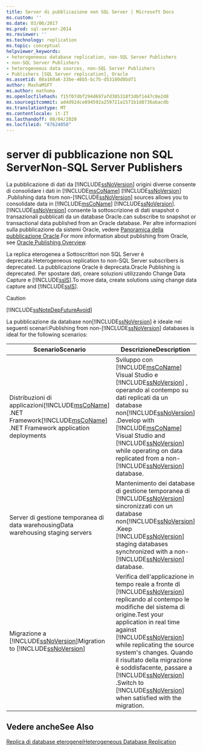 ```yaml
---
title: Server di pubblicazione non SQL Server | Microsoft Docs
ms.custom: ''
ms.date: 03/06/2017
ms.prod: sql-server-2014
ms.reviewer: ''
ms.technology: replication
ms.topic: conceptual
helpviewer_keywords:
- heterogeneous database replication, non-SQL Server Publishers
- non-SQL Server Publishers
- heterogeneous data sources, non-SQL Server Publishers
- Publishers [SQL Server replication], Oracle
ms.assetid: 08a160a6-33be-46b5-bc7b-d53180d8bdf1
author: MashaMSFT
ms.author: mathoma
ms.openlocfilehash: f15f07dbf294d697afd385318f3dbf1447c8e2d8
ms.sourcegitcommit: ad4d92dce894592a259721a1571b1d8736abacdb
ms.translationtype: MT
ms.contentlocale: it-IT
ms.lasthandoff: 08/04/2020
ms.locfileid: "87624058"
---
```

# <a name="non-sql-server-publishers"></a><span data-ttu-id="a19ce-102">server di pubblicazione non SQL Server</span><span class="sxs-lookup"><span data-stu-id="a19ce-102">Non-SQL Server Publishers</span></span>
  <span data-ttu-id="a19ce-103">La pubblicazione di dati da [!INCLUDE[ssNoVersion](../../../includes/ssnoversion-md.md)] origini diverse consente di consolidare i dati in [!INCLUDE[msCoName](../../../includes/msconame-md.md)] [!INCLUDE[ssNoVersion](../../../includes/ssnoversion-md.md)] .</span><span class="sxs-lookup"><span data-stu-id="a19ce-103">Publishing data from non-[!INCLUDE[ssNoVersion](../../../includes/ssnoversion-md.md)] sources allows you to consolidate data in [!INCLUDE[msCoName](../../../includes/msconame-md.md)] [!INCLUDE[ssNoVersion](../../../includes/ssnoversion-md.md)].</span></span> [!INCLUDE[ssNoVersion](../../../includes/ssnoversion-md.md)] <span data-ttu-id="a19ce-104">consente la sottoscrizione di dati snapshot o transazionali pubblicati da un database Oracle.</span><span class="sxs-lookup"><span data-stu-id="a19ce-104">can subscribe to snapshot or transactional data published from an Oracle database.</span></span> <span data-ttu-id="a19ce-105">Per altre informazioni sulla pubblicazione da sistemi Oracle, vedere [Panoramica della pubblicazione Oracle](oracle-publishing-overview.md).</span><span class="sxs-lookup"><span data-stu-id="a19ce-105">For more information about publishing from Oracle, see [Oracle Publishing Overview](oracle-publishing-overview.md).</span></span>  
  
 <span data-ttu-id="a19ce-106">La replica eterogenea a Sottoscrittori non SQL Server è deprecata.</span><span class="sxs-lookup"><span data-stu-id="a19ce-106">Heterogeneous replication to non-SQL Server subscribers is deprecated.</span></span> <span data-ttu-id="a19ce-107">La pubblicazione Oracle è deprecata.</span><span class="sxs-lookup"><span data-stu-id="a19ce-107">Oracle Publishing is deprecated.</span></span> <span data-ttu-id="a19ce-108">Per spostare dati, creare soluzioni utilizzando Change Data Capture e [!INCLUDE[ssIS](../../../includes/ssis-md.md)].</span><span class="sxs-lookup"><span data-stu-id="a19ce-108">To move data, create solutions using change data capture and [!INCLUDE[ssIS](../../../includes/ssis-md.md)].</span></span>  
  
> [!CAUTION]  
>  [!INCLUDE[ssNoteDepFutureAvoid](../../../includes/ssnotedepfutureavoid-md.md)]  
  
 <span data-ttu-id="a19ce-109">La pubblicazione da database non[!INCLUDE[ssNoVersion](../../../includes/ssnoversion-md.md)] è ideale nei seguenti scenari:</span><span class="sxs-lookup"><span data-stu-id="a19ce-109">Publishing from non-[!INCLUDE[ssNoVersion](../../../includes/ssnoversion-md.md)] databases is ideal for the following scenarios:</span></span>  
  
|<span data-ttu-id="a19ce-110">Scenario</span><span class="sxs-lookup"><span data-stu-id="a19ce-110">Scenario</span></span>|<span data-ttu-id="a19ce-111">Descrizione</span><span class="sxs-lookup"><span data-stu-id="a19ce-111">Description</span></span>|  
|--------------|-----------------|  
|<span data-ttu-id="a19ce-112">Distribuzioni di applicazioni[!INCLUDE[msCoName](../../../includes/msconame-md.md)] .NET Framework</span><span class="sxs-lookup"><span data-stu-id="a19ce-112">[!INCLUDE[msCoName](../../../includes/msconame-md.md)] .NET Framework application deployments</span></span>|<span data-ttu-id="a19ce-113">Sviluppo con [!INCLUDE[msCoName](../../../includes/msconame-md.md)] Visual Studio e [!INCLUDE[ssNoVersion](../../../includes/ssnoversion-md.md)] , operando al contempo su dati replicati da un database non[!INCLUDE[ssNoVersion](../../../includes/ssnoversion-md.md)] .</span><span class="sxs-lookup"><span data-stu-id="a19ce-113">Develop with [!INCLUDE[msCoName](../../../includes/msconame-md.md)] Visual Studio and [!INCLUDE[ssNoVersion](../../../includes/ssnoversion-md.md)] while operating on data replicated from a non-[!INCLUDE[ssNoVersion](../../../includes/ssnoversion-md.md)] database.</span></span>|  
|<span data-ttu-id="a19ce-114">Server di gestione temporanea di data warehousing</span><span class="sxs-lookup"><span data-stu-id="a19ce-114">Data warehousing staging servers</span></span>|<span data-ttu-id="a19ce-115">Mantenimento dei database di gestione temporanea di [!INCLUDE[ssNoVersion](../../../includes/ssnoversion-md.md)] sincronizzati con un database non[!INCLUDE[ssNoVersion](../../../includes/ssnoversion-md.md)] .</span><span class="sxs-lookup"><span data-stu-id="a19ce-115">Keep [!INCLUDE[ssNoVersion](../../../includes/ssnoversion-md.md)] staging databases synchronized with a non-[!INCLUDE[ssNoVersion](../../../includes/ssnoversion-md.md)] database.</span></span>|  
|<span data-ttu-id="a19ce-116">Migrazione a [!INCLUDE[ssNoVersion](../../../includes/ssnoversion-md.md)]</span><span class="sxs-lookup"><span data-stu-id="a19ce-116">Migration to [!INCLUDE[ssNoVersion](../../../includes/ssnoversion-md.md)]</span></span>|<span data-ttu-id="a19ce-117">Verifica dell'applicazione in tempo reale a fronte di [!INCLUDE[ssNoVersion](../../../includes/ssnoversion-md.md)] replicando al contempo le modifiche del sistema di origine.</span><span class="sxs-lookup"><span data-stu-id="a19ce-117">Test your application in real time against [!INCLUDE[ssNoVersion](../../../includes/ssnoversion-md.md)] while replicating the source system's changes.</span></span> <span data-ttu-id="a19ce-118">Quando il risultato della migrazione è soddisfacente, passare a [!INCLUDE[ssNoVersion](../../../includes/ssnoversion-md.md)] .</span><span class="sxs-lookup"><span data-stu-id="a19ce-118">Switch to [!INCLUDE[ssNoVersion](../../../includes/ssnoversion-md.md)] when satisfied with the migration.</span></span>|  
  
## <a name="see-also"></a><span data-ttu-id="a19ce-119">Vedere anche</span><span class="sxs-lookup"><span data-stu-id="a19ce-119">See Also</span></span>  
 [<span data-ttu-id="a19ce-120">Replica di database eterogenei</span><span class="sxs-lookup"><span data-stu-id="a19ce-120">Heterogeneous Database Replication</span></span>](heterogeneous-database-replication.md)  
  
  
